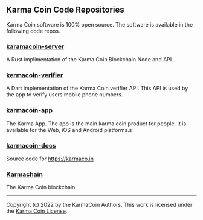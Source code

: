 ## Karma Coin Code Repositories
Karma Coin software is 100% open source.
The software is available in the following code repos.

### [karamacoin-server](https://github.com/karma-coin/karmacoin-server)
A Rust implimentation of the Karma Coin Blockchain Node and API.

### [kermacoin-verifier](https://github.com/karma-coin/karmacoin-verifier)
A Dart implementation of the Karma Coin verifier API. 
This API is used by the app to verify users mobile phone numbers.

### [karmacoin-app](https://github.com/karma-coin/karmacoin-app)
The Karma App.
The app is the main karma coin product for people.
It is available for the Web, iOS and Android platforms.s

### [karmacoin-docs](https://github.com/karma-coin/karmacoin-docs)
Source code for https://karmaco.in

### [Karmachain](https://github.com/karma-coin/karmachain)
The Karma Coin blockchain

---

Copyright (c) 2022 by the KarmaCoin Authors. This work is licensed under the [Karma Coin License](https://github.com/karma-coin/.github/blob/main/LICENSE).

